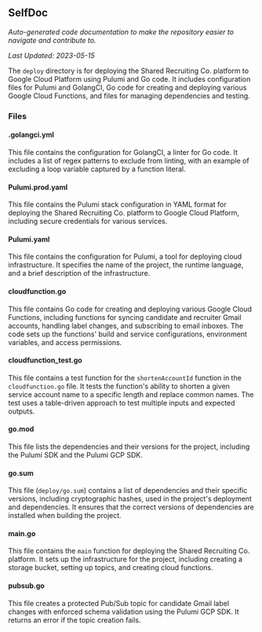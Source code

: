 <!--- START SELFDOC --->
## SelfDoc
_Auto-generated code documentation to make the repository easier to navigate and contribute to._

_Last Updated: 2023-05-15_

The `deploy` directory is for deploying the Shared Recruiting Co. platform to Google Cloud Platform using Pulumi and Go code. It includes configuration files for Pulumi and GolangCI, Go code for creating and deploying various Google Cloud Functions, and files for managing dependencies and testing.

### Files
#### .golangci.yml
This file contains the configuration for GolangCI, a linter for Go code. It includes a list of regex patterns to exclude from linting, with an example of excluding a loop variable captured by a function literal.

#### Pulumi.prod.yaml
This file contains the Pulumi stack configuration in YAML format for deploying the Shared Recruiting Co. platform to Google Cloud Platform, including secure credentials for various services.

#### Pulumi.yaml
This file contains the configuration for Pulumi, a tool for deploying cloud infrastructure. It specifies the name of the project, the runtime language, and a brief description of the infrastructure.

#### cloudfunction.go
This file contains Go code for creating and deploying various Google Cloud Functions, including functions for syncing candidate and recruiter Gmail accounts, handling label changes, and subscribing to email inboxes. The code sets up the functions' build and service configurations, environment variables, and access permissions.

#### cloudfunction_test.go
This file contains a test function for the `shortenAccountId` function in the `cloudfunction.go` file. It tests the function's ability to shorten a given service account name to a specific length and replace common names. The test uses a table-driven approach to test multiple inputs and expected outputs.

#### go.mod
This file lists the dependencies and their versions for the project, including the Pulumi SDK and the Pulumi GCP SDK.

#### go.sum
This file (`deploy/go.sum`) contains a list of dependencies and their specific versions, including cryptographic hashes, used in the project's deployment and dependencies. It ensures that the correct versions of dependencies are installed when building the project.

#### main.go
This file contains the `main` function for deploying the Shared Recruiting Co. platform. It sets up the infrastructure for the project, including creating a storage bucket, setting up topics, and creating cloud functions.

#### pubsub.go
This file creates a protected Pub/Sub topic for candidate Gmail label changes with enforced schema validation using the Pulumi GCP SDK. It returns an error if the topic creation fails.

<!--- END SELFDOC --->